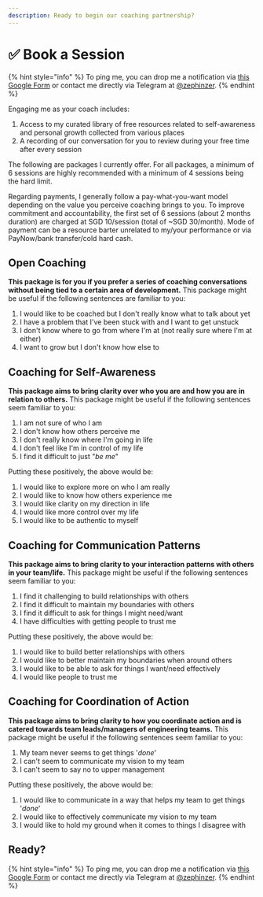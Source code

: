 ```yaml
---
description: Ready to begin our coaching partnership?
---
```


# ✅ Book a Session

{% hint style="info" %}
To ping me, you can drop me a notification via [this Google Form](https://forms.gle/8sWfNsBDkKht7jFR6) or contact me directly via Telegram at [@zephinzer](https://t.me/zephinzer). 
{% endhint %}

Engaging me as your coach includes:

1. Access to my curated library of free resources related to self-awareness and personal growth collected from various places
2. A recording of our conversation for you to review during your free time after every session

The following are packages I currently offer. For all packages, a minimum of 6 sessions are highly recommended with a minimum of 4 sessions being the hard limit.

Regarding payments, I generally follow a pay-what-you-want model depending on the value you perceive coaching brings to you. To improve commitment and accountability, the first set of 6 sessions \(about 2 months duration\) are charged at SGD 10/session \(total of ~SGD 30/month\). Mode of payment can be a resource barter unrelated to my/your performance or via PayNow/bank transfer/cold hard cash. 

## Open Coaching

**This package is for you if you prefer a series of coaching conversations without being tied to a certain area of development.** This package might be useful if the following sentences are familiar to you:

1. I would like to be coached but I don't really know what to talk about yet
2. I have a problem that I've been stuck with and I want to get unstuck
3. I don't know where to go from where I'm at \(not really sure where I'm at either\)
4. I want to grow but I don't know how else to

## Coaching for Self-Awareness

**This package aims to bring clarity over who you are and how you are in relation to others.** This package might be useful if the following sentences seem familiar to you:

1. I am not sure of who I am
2. I don't know how others perceive me
3. I don't really know where I'm going in life
4. I don't feel like I'm in control of my life
5. I find it difficult to just "_be me_"

Putting these positively, the above would be:

1. I would like to explore more on who I am really
2. I would like to know how others experience me
3. I would like clarity on my direction in life
4. I would like more control over my life
5. I would like to be authentic to myself

## Coaching for Communication Patterns

**This package aims to bring clarity to your interaction patterns with others in your team/life.** This package might be useful if the following sentences seem familiar to you:

1. I find it challenging to build relationships with others
2. I find it difficult to maintain my boundaries with others
3. I find it difficult to ask for things I might need/want
4. I have difficulties with getting people to trust me

Putting these positively, the above would be:

1. I would like to build better relationships with others
2. I would like to better maintain my boundaries when around others
3. I would like to be able to ask for things I want/need effectively
4. I would like people to trust me

## Coaching for Coordination of Action

**This package aims to bring clarity to how you coordinate action and is catered towards team leads/managers of engineering teams.** This package might be useful if the following sentences seem familiar to you:

1. My team never seems to get things '_done_'
2. I can't seem to communicate my vision to my team
3. I can't seem to say no to upper management

Putting these positively, the above would be:

1. I would like to communicate in a way that helps my team to get things '_done_'
2. I would like to effectively communicate my vision to my team
3. I would like to hold my ground when it comes to things I disagree with

## Ready?

{% hint style="info" %}
To ping me, you can drop me a notification via [this Google Form](https://forms.gle/8sWfNsBDkKht7jFR6) or contact me directly via Telegram at [@zephinzer](https://t.me/zephinzer). 
{% endhint %}


